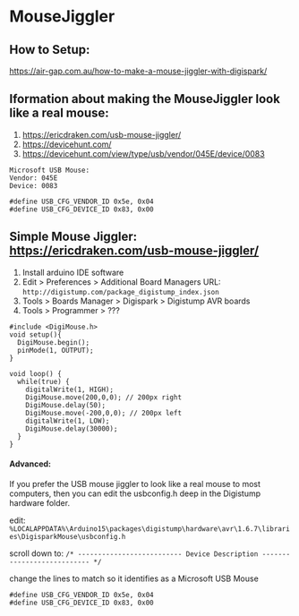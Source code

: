 # MouseJiggler

## How to Setup:
https://air-gap.com.au/how-to-make-a-mouse-jiggler-with-digispark/

## Iformation about making the MouseJiggler look like a real mouse:
1. https://ericdraken.com/usb-mouse-jiggler/
2. https://devicehunt.com/
3. https://devicehunt.com/view/type/usb/vendor/045E/device/0083
```
Microsoft USB Mouse: 
Vendor: 045E
Device: 0083

#define USB_CFG_VENDOR_ID 0x5e, 0x04
#define USB_CFG_DEVICE_ID 0x83, 0x00
```




## Simple Mouse Jiggler: https://ericdraken.com/usb-mouse-jiggler/

1. Install arduino IDE software
2. Edit > Preferences > Additional Board Managers URL: ```http://digistump.com/package_digistump_index.json```
3. Tools > Boards Manager > Digispark > Digistump AVR boards
4. Tools > Programmer > ???



```
#include <DigiMouse.h>
void setup(){
  DigiMouse.begin();
  pinMode(1, OUTPUT);
}
 
void loop() {
  while(true) {
    digitalWrite(1, HIGH);  
    DigiMouse.move(200,0,0); // 200px right
    DigiMouse.delay(50);
    DigiMouse.move(-200,0,0); // 200px left
    digitalWrite(1, LOW);
    DigiMouse.delay(30000);
  }
}
```

#### Advanced:
If you prefer the USB mouse jiggler to look like a real mouse to most computers, then you can edit the usbconfig.h deep in the Digistump hardware folder.

edit: 
```%LOCALAPPDATA%\Arduino15\packages\digistump\hardware\avr\1.6.7\libraries\DigisparkMouse\usbconfig.h```

scroll down to: 
```/* -------------------------- Device Description --------------------------- */```

change the lines to match so it identifies as a Microsoft USB Mouse
```
#define USB_CFG_VENDOR_ID 0x5e, 0x04
#define USB_CFG_DEVICE_ID 0x83, 0x00
```
